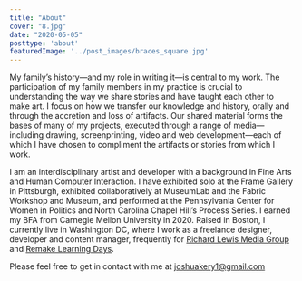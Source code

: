 ```yaml
---
title: "About"
cover: "8.jpg"
date: "2020-05-05"
posttype: 'about'
featuredImage: '../post_images/braces_square.jpg'
---
```


My family’s history—and my role in writing it—is central to my work. The participation of my family members in my practice is crucial to understanding the way we share stories and have taught each other to make art. I focus on how we transfer our knowledge and history, orally and through the accretion and loss of artifacts. Our shared material forms the bases of many of my projects, executed through a range of media—including drawing, screenprinting, video and web development—each of which I have chosen to compliment the artifacts or stories from which I work. 

I am an interdisciplinary artist and developer with a background in Fine Arts and Human Computer Interaction. I have exhibited solo at the Frame Gallery in Pittsburgh, exhibited collaboratively at MuseumLab and the Fabric Workshop and Museum, and performed at the Pennsylvania Center for Women in Politics and North Carolina Chapel Hill’s Process Series. I earned my BFA from Carnegie Mellon University in 2020. Raised in Boston, I currently live in Washington DC, where I work as a freelance designer, developer and content manager, frequently for <a target="_blank" href="https://rlmg.com/">Richard Lewis Media Group</a> and <a target="_blank" href="https://remakelearningdays.org/">Remake Learning Days</a>.

Please feel free to get in contact with me at <a href="mailto:joshuakery1@gmail.com">joshuakery1@gmail.com</a>
